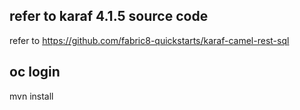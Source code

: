 ## refer to karaf 4.1.5 source code
refer to https://github.com/fabric8-quickstarts/karaf-camel-rest-sql

## oc login 
mvn install